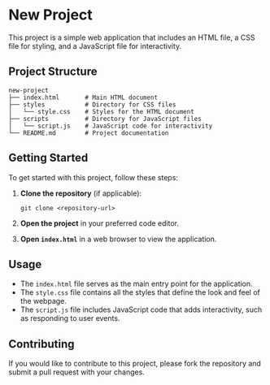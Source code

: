 # New Project

This project is a simple web application that includes an HTML file, a CSS file for styling, and a JavaScript file for interactivity.

## Project Structure

```
new-project
├── index.html       # Main HTML document
├── styles           # Directory for CSS files
│   └── style.css    # Styles for the HTML document
├── scripts          # Directory for JavaScript files
│   └── script.js    # JavaScript code for interactivity
└── README.md        # Project documentation
```

## Getting Started

To get started with this project, follow these steps:

1. **Clone the repository** (if applicable):
   ```
   git clone <repository-url>
   ```

2. **Open the project** in your preferred code editor.

3. **Open `index.html`** in a web browser to view the application.

## Usage

- The `index.html` file serves as the main entry point for the application.
- The `style.css` file contains all the styles that define the look and feel of the webpage.
- The `script.js` file includes JavaScript code that adds interactivity, such as responding to user events.

## Contributing

If you would like to contribute to this project, please fork the repository and submit a pull request with your changes.